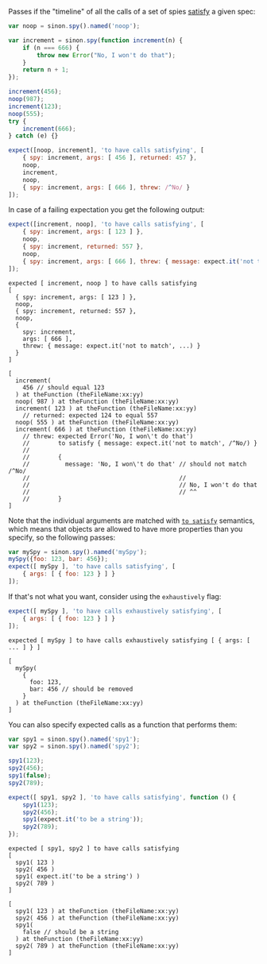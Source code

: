 Passes if the "timeline" of all the calls of a set of spies [satisfy](http://unexpected.js.org/assertions/any/to-satisfy/) a given spec:

```js
var noop = sinon.spy().named('noop');

var increment = sinon.spy(function increment(n) {
    if (n === 666) {
        throw new Error("No, I won't do that");
    }
    return n + 1;
});

increment(456);
noop(987);
increment(123);
noop(555);
try {
    increment(666);
} catch (e) {}

expect([noop, increment], 'to have calls satisfying', [
    { spy: increment, args: [ 456 ], returned: 457 },
    noop,
    increment,
    noop,
    { spy: increment, args: [ 666 ], threw: /^No/ }
]);
```

In case of a failing expectation you get the following output:

```js
expect([increment, noop], 'to have calls satisfying', [
    { spy: increment, args: [ 123 ] },
    noop,
    { spy: increment, returned: 557 },
    noop,
    { spy: increment, args: [ 666 ], threw: { message: expect.it('not to match', /^No/) } }
]);
```

```output
expected [ increment, noop ] to have calls satisfying
[
  { spy: increment, args: [ 123 ] },
  noop,
  { spy: increment, returned: 557 },
  noop,
  {
    spy: increment,
    args: [ 666 ],
    threw: { message: expect.it('not to match', ...) }
  }
]

[
  increment(
    456 // should equal 123
  ) at theFunction (theFileName:xx:yy)
  noop( 987 ) at theFunction (theFileName:xx:yy)
  increment( 123 ) at theFunction (theFileName:xx:yy)
    // returned: expected 124 to equal 557
  noop( 555 ) at theFunction (theFileName:xx:yy)
  increment( 666 ) at theFunction (theFileName:xx:yy)
    // threw: expected Error('No, I won\'t do that')
    //        to satisfy { message: expect.it('not to match', /^No/) }
    //
    //        {
    //          message: 'No, I won\'t do that' // should not match /^No/
    //                                          //
    //                                          // No, I won't do that
    //                                          // ^^
    //        }
]
```

Note that the individual arguments are matched with
[`to satisfy`](http://unexpected.js.org/assertions/any/to-satisfy/)
semantics, which means that objects are allowed to have more properties than you
specify, so the following passes:

```js
var mySpy = sinon.spy().named('mySpy');
mySpy({foo: 123, bar: 456});
expect([ mySpy ], 'to have calls satisfying', [
    { args: [ { foo: 123 } ] }
]);
```

If that's not what you want, consider using the `exhaustively` flag:

```js
expect([ mySpy ], 'to have calls exhaustively satisfying', [
    { args: [ { foo: 123 } ] }
]);
```

```output
expected [ mySpy ] to have calls exhaustively satisfying [ { args: [ ... ] } ]

[
  mySpy(
    {
      foo: 123,
      bar: 456 // should be removed
    }
  ) at theFunction (theFileName:xx:yy)
]
```

You can also specify expected calls as a function that performs them:

```js
var spy1 = sinon.spy().named('spy1');
var spy2 = sinon.spy().named('spy2');

spy1(123);
spy2(456);
spy1(false);
spy2(789);

expect([ spy1, spy2 ], 'to have calls satisfying', function () {
    spy1(123);
    spy2(456);
    spy1(expect.it('to be a string'));
    spy2(789);
});
```

```output
expected [ spy1, spy2 ] to have calls satisfying
[
  spy1( 123 )
  spy2( 456 )
  spy1( expect.it('to be a string') )
  spy2( 789 )
]

[
  spy1( 123 ) at theFunction (theFileName:xx:yy)
  spy2( 456 ) at theFunction (theFileName:xx:yy)
  spy1(
    false // should be a string
  ) at theFunction (theFileName:xx:yy)
  spy2( 789 ) at theFunction (theFileName:xx:yy)
]
```
